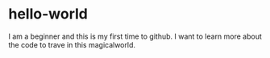 # hello-world
I am a beginner and this is my first time to github.
I want to learn more about the code to trave in this magicalworld.
